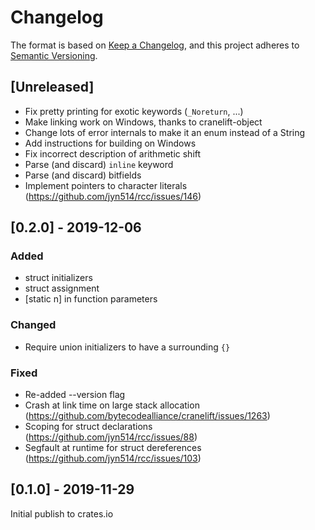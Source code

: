 # Changelog

The format is based on [Keep a Changelog](https://keepachangelog.com/en/1.0.0/),
and this project adheres to [Semantic Versioning](https://semver.org/spec/v2.0.0.html).

## [Unreleased]

- Fix pretty printing for exotic keywords (`_Noreturn`, ...)
- Make linking work on Windows, thanks to cranelift-object
- Change lots of error internals to make it an enum instead of a String
- Add instructions for building on Windows
- Fix incorrect description of arithmetic shift
- Parse (and discard) `inline` keyword
- Parse (and discard) bitfields
- Implement pointers to character literals (https://github.com/jyn514/rcc/issues/146)

## [0.2.0] - 2019-12-06

### Added

- struct initializers
- struct assignment
- [static n] in function parameters

### Changed

- Require union initializers to have a surrounding `{}`

### Fixed

- Re-added --version flag
- Crash at link time on large stack allocation (https://github.com/bytecodealliance/cranelift/issues/1263)
- Scoping for struct declarations (https://github.com/jyn514/rcc/issues/88)
- Segfault at runtime for struct dereferences (https://github.com/jyn514/rcc/issues/103)

## [0.1.0] - 2019-11-29

Initial publish to crates.io
